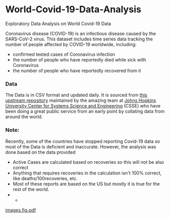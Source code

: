 # World-Covid-19-Data-Analysis
Exploratory Data Analysis on World Covid-19 Data 

Coronavirus disease (COVID-19) is an infectious disease caused by the SARS-CoV-2 virus.
This dataset includes time series data tracking the number of people affected by COVID-19 worldwide, including:

* confirmed tested cases of Coronavirus infection
* the number of people who have reportedly died while sick with Coronavirus
* the number of people who have reportedly recovered from it

### Data
The Data is in CSV format and updated daily. It is sourced from [this upstream repository](https://github.com/CSSEGISandData/COVID-19) maintained by the amazing team at [Johns Hopkins University Center for Systems Science and Engineering](https://systems.jhu.edu/) (CSSE) who have been doing a great public service from an early point by collating data from around the world.

### Note:
Recently, some of the countries have stopped reporting Covid-19 data so most of the Data is deficient and inaccurate. However, the analysis was done based on the data provided
* Active Cases are calculated based on recoveries so this will not be also correct
* Anything that requires recoveries in the calculation isn't 100% correct, like deaths/100recoveries, etc.
* Most of these reports are based on the US but mostly it is true for the rest of the world.
* *
[images.fig.pdf](https://github.com/JoyEmeto/World-Covid-19-Data-Analysis/files/8527454/images.fig.pdf)
